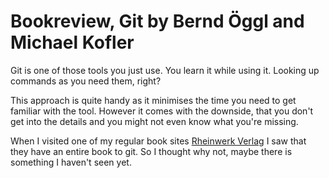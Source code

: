 # Bookreview, Git by Bernd Öggl and Michael Kofler

Git is one of those tools you just use. You learn it while using it. Looking
up commands as you need them, right?

This approach is quite handy as it minimises the time you need to get familiar 
with the tool. However it comes with the downside, that you don't get into the details
and you might not even know what you're missing.

When I visited one of my regular book sites [Rheinwerk Verlag](https://www.rheinwerk-verlag.de/) I saw
that they have an entire book to git. So I thought why not, maybe there is something I
haven't seen yet.
